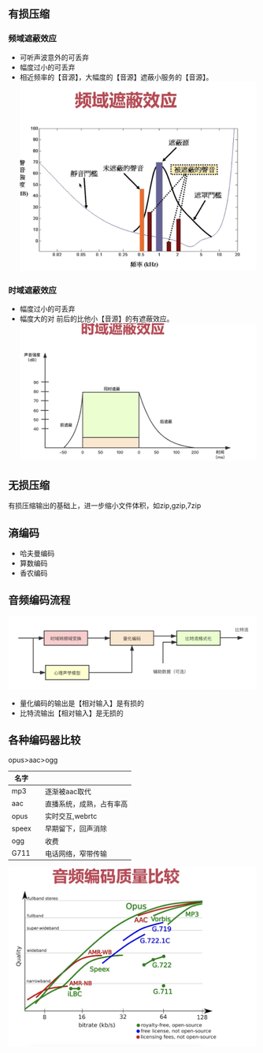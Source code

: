 ## 有损压缩

### 频域遮蔽效应

- 可听声波意外的可丢弃
- 幅度过小的可丢弃
- 相近频率的【音源】，大幅度的【音源】遮蔽小服务的【音源】。
![x](imgs/freq.png)
### 时域遮蔽效应
- 幅度过小的可丢弃
- 幅度大的对 前后的比他小【音源】的有遮蔽效应。
![x](imgs/time.png)
## 无损压缩
有损压缩输出的基础上，进一步缩小文件体积，如zip,gzip,7zip

## 滳编码

- 哈夫曼编码
- 算数编码
- 香农编码

## 音频编码流程
![Alt text](imgs/produce.png)

- 量化编码的输出是【相对输入】是有损的
- 比特流输出【相对输入】是无损的
## 各种编码器比较

opus>aac>ogg

|名字|||
|-|-|-|
|mp3||逐渐被aac取代|
|aac||直播系统，成熟，占有率高|
|opus||实时交互,webrtc|
|speex||早期留下，回声消除|
|ogg||收费|
|G711||电话网络，窄带传输|


![Alt text](imgs/compare.png)